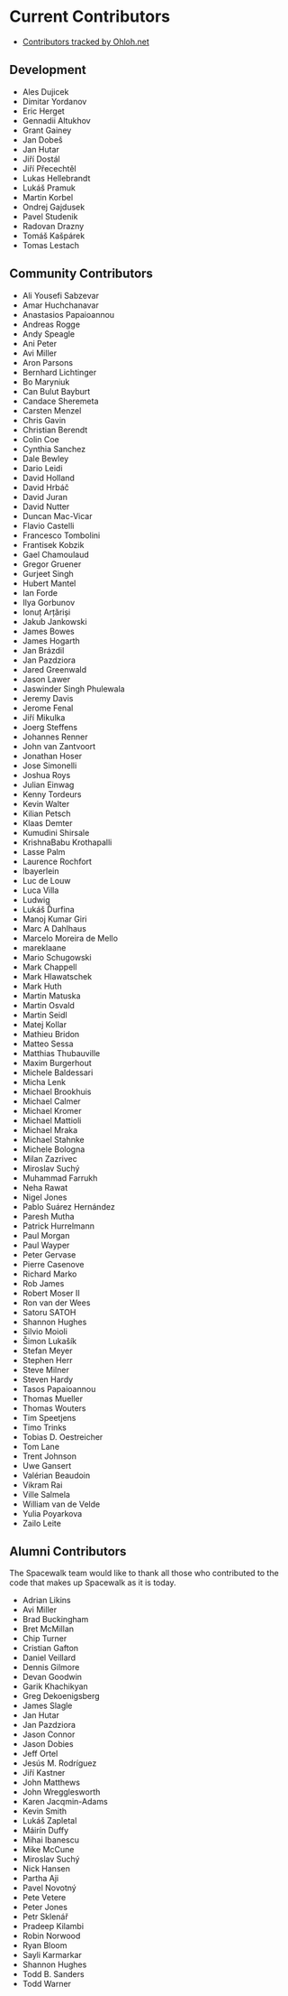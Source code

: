 # Current Contributors



 * [Contributors tracked by Ohloh.net](https://www.ohloh.net/p/spacewalk/contributors)
## Development



 * Ales Dujicek
 * Dimitar Yordanov
 * Eric Herget
 * Gennadii Altukhov
 * Grant Gainey
 * Jan Dobeš
 * Jan Hutar
 * Jiří Dostál
 * Jiří Přecechtěl
 * Lukas Hellebrandt
 * Lukáš Pramuk
 * Martin Korbel
 * Ondrej Gajdusek
 * Pavel Studenik
 * Radovan Drazny
 * Tomáš Kašpárek
 * Tomas Lestach
## Community Contributors



 * Ali Yousefi Sabzevar
 * Amar Huchchanavar
 * Anastasios Papaioannou
 * Andreas Rogge
 * Andy Speagle
 * Ani Peter
 * Avi Miller
 * Aron Parsons
 * Bernhard Lichtinger
 * Bo Maryniuk
 * Can Bulut Bayburt
 * Candace Sheremeta
 * Carsten Menzel
 * Chris Gavin
 * Christian Berendt
 * Colin Coe
 * Cynthia Sanchez
 * Dale Bewley
 * Dario Leidi
 * David Holland
 * David Hrbáč
 * David Juran
 * David Nutter
 * Duncan Mac-Vicar
 * Flavio Castelli
 * Francesco Tombolini
 * Frantisek Kobzik
 * Gael Chamoulaud
 * Gregor Gruener
 * Gurjeet Singh
 * Hubert Mantel
 * Ian Forde
 * Ilya Gorbunov
 * Ionuț Arțăriși
 * Jakub Jankowski
 * James Bowes
 * James Hogarth
 * Jan Brázdil
 * Jan Pazdziora
 * Jared Greenwald
 * Jason Lawer
 * Jaswinder Singh Phulewala
 * Jeremy Davis
 * Jerome Fenal
 * Jiří Mikulka
 * Joerg Steffens
 * Johannes Renner
 * John van Zantvoort
 * Jonathan Hoser
 * Jose Simonelli
 * Joshua Roys
 * Julian Einwag
 * Kenny Tordeurs
 * Kevin Walter
 * Kilian Petsch
 * Klaas Demter
 * Kumudini Shirsale
 * KrishnaBabu Krothapalli
 * Lasse Palm
 * Laurence Rochfort
 * lbayerlein
 * Luc de Louw
 * Luca Villa
 * Ludwig
 * Lukáš Ďurfina
 * Manoj Kumar Giri
 * Marc A Dahlhaus
 * Marcelo Moreira de Mello
 * mareklaane
 * Mario Schugowski
 * Mark Chappell
 * Mark Hlawatschek
 * Mark Huth
 * Martin Matuska
 * Martin Osvald
 * Martin Seidl
 * Matej Kollar
 * Mathieu Bridon
 * Matteo Sessa
 * Matthias Thubauville
 * Maxim Burgerhout
 * Michele Baldessari
 * Micha Lenk
 * Michael Brookhuis
 * Michael Calmer
 * Michael Kromer
 * Michael Mattioli
 * Michael Mraka
 * Michael Stahnke
 * Michele Bologna
 * Milan Zazrivec
 * Miroslav Suchý
 * Muhammad Farrukh
 * Neha Rawat
 * Nigel Jones
 * Pablo Suárez Hernández
 * Paresh Mutha
 * Patrick Hurrelmann
 * Paul Morgan
 * Paul Wayper
 * Peter Gervase
 * Pierre Casenove
 * Richard Marko
 * Rob James
 * Robert Moser II
 * Ron van der Wees
 * Satoru SATOH
 * Shannon Hughes
 * Silvio Moioli
 * Šimon Lukašík
 * Stefan Meyer
 * Stephen Herr
 * Steve Milner
 * Steven Hardy
 * Tasos Papaioannou
 * Thomas Mueller
 * Thomas Wouters
 * Tim Speetjens
 * Timo Trinks
 * Tobias D. Oestreicher
 * Tom Lane
 * Trent Johnson
 * Uwe Gansert
 * Valérian Beaudoin
 * Vikram Rai
 * Ville Salmela
 * William van de Velde
 * Yulia Poyarkova
 * Zailo Leite
## Alumni Contributors



The Spacewalk team would like to thank all those who contributed to the code that makes up Spacewalk as it is today.  

 * Adrian Likins
 * Avi Miller
 * Brad Buckingham
 * Bret McMillan
 * Chip Turner
 * Cristian Gafton
 * Daniel Veillard
 * Dennis Gilmore
 * Devan Goodwin
 * Garik Khachikyan
 * Greg Dekoenigsberg
 * James Slagle
 * Jan Hutar
 * Jan Pazdziora
 * Jason Connor
 * Jason Dobies
 * Jeff Ortel
 * Jesús M. Rodríguez
 * Jiří Kastner
 * John Matthews
 * John Wregglesworth
 * Karen Jacqmin-Adams
 * Kevin Smith
 * Lukáš Zapletal
 * Máirín Duffy
 * Mihai Ibanescu
 * Mike McCune 
 * Miroslav Suchý
 * Nick Hansen
 * Partha Aji
 * Pavel Novotný
 * Pete Vetere
 * Peter Jones
 * Petr Sklenář
 * Pradeep Kilambi
 * Robin Norwood
 * Ryan Bloom
 * Sayli Karmarkar
 * Shannon Hughes
 * Todd B. Sanders
 * Todd Warner
